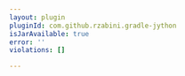```yaml
---
layout: plugin
pluginId: com.github.rzabini.gradle-jython
isJarAvailable: true
error: ''
violations: []

---
```

